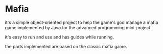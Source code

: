 # Mafia

it's a simple object-oriented project to help the game's god manage a mafia game implemented by Java for the advanced programming mini-project.

it's easy to run and use and has guides while running.

the parts implemented are based on the classic mafia game.
